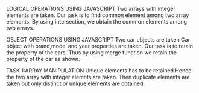LOGICAL OPERATIONS USING JAVASCRIPT
Two arrays with integer elements are taken.
Our task is to find common element among two array elements.
By using intersection, we obtain the common elements among two arrays.

OBJECT OPERATIONS USING JAVASCRIPT
Two car objects are taken
Car object with brand,model and year properties are taken.
Our task is to retain the property of the cars.
Thus by using merge function we retain the property of the car as shown.


TASK 1:ARRAY MANIPULATION
Unique elements has to be retained
Hence the two array with integer elemnts are taken.
Then duplicate elements are taken out only distinct or unique elements are obtained. 
